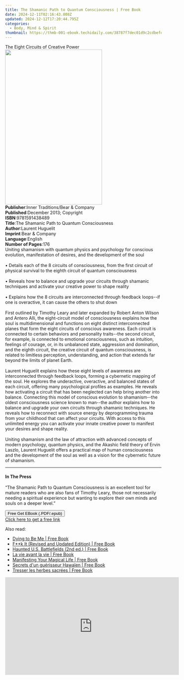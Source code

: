 ```yaml
---
title: The Shamanic Path to Quantum Consciousness | Free Book
date: 2024-12-11T02:16:43.808Z
updated: 2024-12-12T17:20:44.795Z
categories:
  - Body, Mind & Spirit
thumbnail: https://thmb-001-ebook.techidaily.com/38787f7dec01d9c2cdbefec00b3701eaf9f91e50d283bf38205ddc23413780ba.jpg
---
```

<main id="book-container">
  <div class="flex flex-col">
    <div class="book-brief flex-1 py-6 px-4 sm:p-6 md:py-10 md:px-8">
      <!-- brief-->
      <div class="book-brief-main">The Eight Circuits of Creative Power</div>
    </div>
    <div
      class="book-meta-info flex-1 grid gap-4 col-start-1 col-end-3 row-start-1 sm:mb-6 sm:grid-cols-4 lg:gap-6 lg:col-start-2 lg:row-end-6 lg:row-span-6 lg:mb-0"
    >
      <div
        class="book-meta-info-left place-content-center mt-4 p-4 text-sm leading-6 col-start-2 col-span-2 dark:text-slate-400"
      >
        <img
          class="w-full h-500 object-cover rounded-lg sm:h-255 sm:col-span-2 lg:col-span-full"
          src="https://img-001-ebook.techidaily.com/1ce39d370b564281a6a1d64521dd947dd5deb54aaf306d7f84b86df7b238522c.jpg"
          alt=""
          width="312"
          height="500"
        />
      </div>
      <div
        class="book-meta-info-right mt-2 col-start-1 row-start-2 col-span-3 self-center"
      >
        <!-- meta data  -->
        <div class="flex flex-col px-4 md:px-8">
          <div class="flex-1">
            <strong>Publisher</strong>:<span class="px-2"
              >Inner Traditions/Bear &amp; Company</span
            >
          </div>
          <div class="flex-1">
            <strong>Published</strong>:<span class="px-2"
              >December 2013; Copyright</span
            >
          </div>
          <div class="flex-1">
            <strong>ISBN</strong>:<span class="px-2">9781591438489</span>
          </div>
          <div class="flex-1">
            <strong>Title</strong>:<span class="px-2"
              >The Shamanic Path to Quantum Consciousness</span
            >
          </div>
          <div class="flex-1">
            <strong>Author</strong>:<span class="px-2">Laurent Huguelit</span>
          </div>
          <div class="flex-1">
            <strong>Imprint</strong>:<span class="px-2"
              >Bear &amp; Company</span
            >
          </div>
          <div class="flex-1">
            <strong>Language</strong>:<span class="px-2">English</span>
          </div>
          <div class="flex-1">
            <strong>Number of Pages</strong>:<span class="px-2">176</span>
          </div>
        </div>
      </div>
    </div>
    <div class="book-description flex-1 py-6 px-4 sm:p-6 md:py-10 md:px-8">
      <div class="book-description-main">
        <div accordion-content="" id="description">
          Uniting shamanism with quantum physics and psychology for conscious
          evolution, manifestation of desires, and the development of the soul
          <br />
          <br />• Details each of the 8 circuits of consciousness, from the
          first circuit of physical survival to the eighth circuit of quantum
          consciousness <br />
          <br />• Reveals how to balance and upgrade your circuits through
          shamanic techniques and activate your creative power to shape reality
          <br />
          <br />• Explains how the 8 circuits are interconnected through
          feedback loops--if one is overactive, it can cause the others to shut
          down <br />
          <br />First outlined by Timothy Leary and later expanded by Robert
          Anton Wilson and Antero Alli, the eight-circuit model of consciousness
          explains how the soul is multidimensional and functions on eight
          distinct interconnected planes that form the eight circuits of
          conscious awareness. Each circuit is connected to certain behaviors
          and personality traits--the second circuit, for example, is connected
          to emotional consciousness, such as intuition, feelings of courage,
          or, in its unbalanced state, aggression and domination, and the eighth
          circuit, the creative circuit of quantum consciousness, is related to
          limitless perception, understanding, and action that extends far
          beyond the limits of planet Earth. <br />
          <br />Laurent Huguelit explains how these eight levels of awareness
          are interconnected through feedback loops, forming a cybernetic
          mapping of the soul. He explores the underactive, overactive, and
          balanced states of each circuit, offering many psychological profiles
          as examples. He reveals how activating a circuit that has been
          neglected can help bring another into balance. Connecting this model
          of conscious evolution to shamanism--the oldest consciousness science
          known to man--the author explains how to balance and upgrade your own
          circuits through shamanic techniques. He reveals how to reconnect with
          source energy by deprogramming trauma from your childhood that can
          affect your circuits. With access to this unlimited energy you can
          activate your innate creative power to manifest your desires and shape
          reality. <br />
          <br />Uniting shamanism and the law of attraction with advanced
          concepts of modern psychology, quantum physics, and the Akashic field
          theory of Ervin Laszlo, Laurent Huguelit offers a practical map of
          human consciousness and the development of the soul as well as a
          vision for the cybernetic future of shamanism.
        </div>
        <div class="accordion-fader"></div>
      </div>
    </div>
    <div class="book-excerpts flex-1 py-6 px-4 sm:p-6 md:py-10 md:px-8">
      <!-- excerpts-->
      <div class="book-excerpts-main">
        <hr />
        <h4 class="placeholder placeholder-heading">
          <span>In The Press</span>
        </h4>
        <p>
          “The Shamanic Path to Quantum Consciousness is an excellent tool for
          mature readers who are also fans of Timothy Leary, those not
          necessarily needing a spiritual experience but wanting to explore
          their own minds and souls on a deeper level.”
        </p>
      </div>
    </div>
    <div
      class="book-about-author flex-1 py-6 px-4 sm:p-6 md:py-10 md:px-8"
    ></div>
    <div class="book-free-get flex-1 py-6 px-4 sm:p-6 md:py-10 md:px-8">
      <button
        id="btn-free-get"
        class="bg-blue-500 hover:bg-blue-700 text-white font-bold py-2 px-4 rounded"
      >
        Free Get EBook (.PDF/.epub)
      </button>
      <div id="countdown-display" class="px-2 text-lg mt-2"></div>
      <a
        id="free-link"
        class="hidden bg-blue-500 hover:bg-blue-700 text-white font-bold py-2 px-4 rounded"
        href="https://www.ebooks.com/en-us/book/95782391/the-shamanic-path-to-quantum-consciousness/laurent-huguelit/"
        target="_blank"
        >Click here to get a free link</a
      >
    </div>
    <script>
      let countdownTime = 0;
      let countdownInterval = null;
      document
        .getElementById('btn-free-get')
        .addEventListener('click', startCountdown);
      function startCountdown() {
        countdownTime = new Date().getTime() + 60000 * 3;
        countdownInterval = setInterval(updateCountdown, 1000);
        document.getElementById('btn-free-get').disabled = true;
        document
          .getElementById('btn-free-get')
          .classList.add('bg-gray-500', 'cursor-not-allowed');
      }
      function updateCountdown() {
        let currentTime = new Date().getTime();
        let timeLeft = countdownTime - currentTime;
        let secondsLeft = Math.floor(timeLeft / 1000);
        document.getElementById('countdown-display').innerHTML =
          `Remaining time: ${secondsLeft} seconds.`;
        if (secondsLeft <= 0) {
          clearInterval(countdownInterval);
          document.getElementById('btn-free-get').classList.add('hidden');
          document.getElementById('free-link').classList.remove('hidden');
          document.getElementById('countdown-display').innerHTML = '';
        }
      }
    </script>
  </div>
</main>

<ins class="adsbygoogle"
      style="display:block"
      data-ad-client="ca-pub-7571918770474297"
      data-ad-slot="8358498916"
      data-ad-format="auto"
      data-full-width-responsive="true"></ins>
    

<span class="atpl-alsoreadstyle">Also read:</span>
<div><ul>
<li><a href="https://novels-ebooks.techidaily.com/210306659-9781401960971-dying-to-be-me/"><u>Dying to Be Me | Free Book</u></a></li>
<li><a href="https://novels-ebooks.techidaily.com/210306658-9781788177207-fk-it-revised-and-updated-edition/"><u>F**k It (Revised and Updated Edition) | Free Book</u></a></li>
<li><a href="https://novels-ebooks.techidaily.com/210306569-9781493045914-haunted-us-battlefields-2nd-ed/"><u>Haunted U.S. Battlefields (2nd ed.) | Free Book</u></a></li>
<li><a href="https://novels-ebooks.techidaily.com/210307135-9782019459468-la-vie-avant-la-vie/"><u>La vie avant la vie | Free Book</u></a></li>
<li><a href="https://novels-ebooks.techidaily.com/210306951-9781401967192-manifesting-your-magical-life/"><u>Manifesting Your Magical Life | Free Book</u></a></li>
<li><a href="https://novels-ebooks.techidaily.com/210307139-9782017140603-secrets-dun-guerisseur-hawaien/"><u>Secrets d'un guérisseur Hawaïen | Free Book</u></a></li>
<li><a href="https://novels-ebooks.techidaily.com/210307131-9782017140641-tresser-les-herbes-sacrees/"><u>Tresser les herbes sacrées | Free Book</u></a></li>
</ul></div>

<!-- affiliate ads begin -->
<iframe width="560" height="315" src="https://www.youtube.com/embed/SyMZxS9479s?si=0T6zZpyN2LBftFTM" title="YouTube video player" frameborder="0" allow="accelerometer; autoplay; clipboard-write; encrypted-media; gyroscope; picture-in-picture; web-share" referrerpolicy="strict-origin-when-cross-origin" allowfullscreen></iframe>
<!-- affiliate ads end -->

